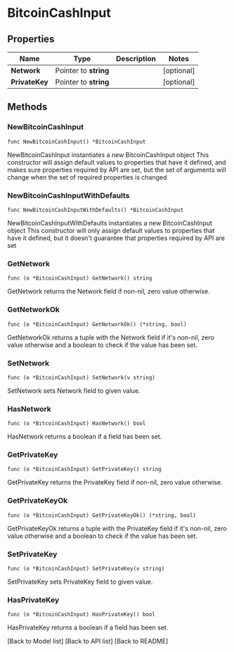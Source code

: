 # BitcoinCashInput

## Properties

| Name           | Type                  | Description | Notes       |
| -------------- | --------------------- | ----------- | ----------- |
| **Network**    | Pointer to **string** |             | \[optional] |
| **PrivateKey** | Pointer to **string** |             | \[optional] |

## Methods

### NewBitcoinCashInput

`func NewBitcoinCashInput() *BitcoinCashInput`

NewBitcoinCashInput instantiates a new BitcoinCashInput object This constructor will assign default values to properties that have it defined, and makes sure properties required by API are set, but the set of arguments will change when the set of required properties is changed

### NewBitcoinCashInputWithDefaults

`func NewBitcoinCashInputWithDefaults() *BitcoinCashInput`

NewBitcoinCashInputWithDefaults instantiates a new BitcoinCashInput object This constructor will only assign default values to properties that have it defined, but it doesn't guarantee that properties required by API are set

### GetNetwork

`func (o *BitcoinCashInput) GetNetwork() string`

GetNetwork returns the Network field if non-nil, zero value otherwise.

### GetNetworkOk

`func (o *BitcoinCashInput) GetNetworkOk() (*string, bool)`

GetNetworkOk returns a tuple with the Network field if it's non-nil, zero value otherwise and a boolean to check if the value has been set.

### SetNetwork

`func (o *BitcoinCashInput) SetNetwork(v string)`

SetNetwork sets Network field to given value.

### HasNetwork

`func (o *BitcoinCashInput) HasNetwork() bool`

HasNetwork returns a boolean if a field has been set.

### GetPrivateKey

`func (o *BitcoinCashInput) GetPrivateKey() string`

GetPrivateKey returns the PrivateKey field if non-nil, zero value otherwise.

### GetPrivateKeyOk

`func (o *BitcoinCashInput) GetPrivateKeyOk() (*string, bool)`

GetPrivateKeyOk returns a tuple with the PrivateKey field if it's non-nil, zero value otherwise and a boolean to check if the value has been set.

### SetPrivateKey

`func (o *BitcoinCashInput) SetPrivateKey(v string)`

SetPrivateKey sets PrivateKey field to given value.

### HasPrivateKey

`func (o *BitcoinCashInput) HasPrivateKey() bool`

HasPrivateKey returns a boolean if a field has been set.

\[Back to Model list] \[Back to API list] \[Back to README]
